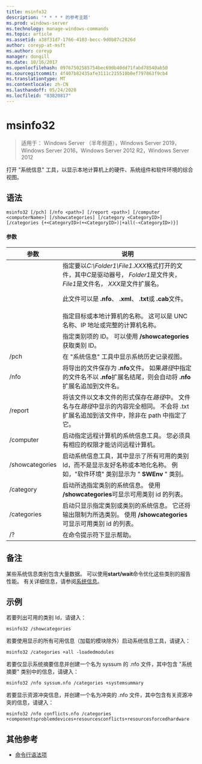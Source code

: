 ```yaml
---
title: msinfo32
description: '* * * * 的参考主题'
ms.prod: windows-server
ms.technology: manage-windows-commands
ms.topic: article
ms.assetid: a38f31d7-1766-4103-becc-9d0b87c2826d
author: coreyp-at-msft
ms.author: coreyp
manager: dongill
ms.date: 10/16/2017
ms.openlocfilehash: 09767502585754bec690b40dd71fabd78540ab50
ms.sourcegitcommit: 4f407b82435afe3111c215510b0ef797863f9cb4
ms.translationtype: MT
ms.contentlocale: zh-CN
ms.lasthandoff: 05/24/2020
ms.locfileid: "83820817"
---
```

# <a name="msinfo32"></a>msinfo32

> 适用于： Windows Server （半年频道），Windows Server 2019，Windows Server 2016，Windows Server 2012 R2，Windows Server 2012

打开 "系统信息" 工具，以显示本地计算机上的硬件、系统组件和软件环境的综合视图。
## <a name="syntax"></a>语法
```
msinfo32 [/pch] [/nfo <path>] [/report <path>] [/computer <computerName>] [/showcategories] [/category <CategoryID>] [/categories {+<CategoryID>(+<CategoryID>)|+all(-<CategoryID>)}]
```
#### <a name="parameters"></a>参数

|    参数    |                                                                                                                                 说明                                                                                                                                  |
|-----------------|------------------------------------------------------------------------------------------------------------------------------------------------------------------------------------------------------------------------------------------------------------------------------|
|     <path>      | 指定要以*C:\Folder1\File1.XXX*格式打开的文件，其中*C*是驱动器号， *Folder1*是文件夹， *File1*是文件名， *XXX*是文件扩展名。<p>此文件可以是 **.nfo**、 **.xml**、 **.txt**或 **.cab**文件。 |
| <computerName>  |                                                                             指定目标或本地计算机的名称。 这可以是 UNC 名称、IP 地址或完整的计算机名称。                                                                              |
|  <CategoryID>   |                                                                                     指定类别项的 ID。 可以使用 **/showcategories**获取类别 ID。                                                                                      |
|      /pch       |                                                                                                       在 "系统信息" 工具中显示系统历史记录视图。                                                                                                       |
|      /nfo       |                                     将导出的文件保存为 **.nfo**文件。 如果*路径*中指定的文件名不以 **.nfo**扩展名结尾，则会自动将 **.nfo**扩展名追加到文件名。                                      |
|     /report     |                                               将该文件以文本文件的形式保存在*路径*中。 文件名与在*路径*中显示的内容完全相同。 不会将 .txt 扩展名追加到该文件中，除非在 path 中指定了它。                                                |
|    /computer    |                                                                启动指定远程计算机的系统信息工具。 您必须具有相应的权限才能访问远程计算机。                                                                |
| /showcategories |                         启动系统信息工具，其中显示了所有可用的类别 Id，而不是显示友好名称或本地化名称。 例如，"软件环境" 类别显示为 " **SWEnv** " 类别。                         |
|    /category    |                                                                     启动所选指定类别的系统信息。 使用 **/showcategories**可显示可用类别 id 的列表。                                                                     |
|   /categories   |                          启动只显示指定类别或类别的系统信息。 它还将输出限制为所选类别。 使用 **/showcategories**可显示可用类别 id 的列表。                          |
|       /?        |                                                                                                                     在命令提示符下显示帮助。                                                                                                                     |

## <a name="remarks"></a>备注
某些系统信息类别包含大量数据。 可以使用**start/wait**命令优化这些类别的报告性能。 有关详细信息，请参阅[系统信息](https://technet.microsoft.com/library/cc783305(v=ws.10).aspx)。
## <a name="examples"></a>示例
若要列出可用的类别 Id，请键入：
```
msinfo32 /showcategories
```
若要使用显示的所有可用信息（加载的模块除外）启动系统信息工具，请键入：
```
msinfo32 /categories +all -loadedmodules
```
若要仅显示系统摘要信息并创建一个名为 syssum 的 .nfo 文件，其中包含 "系统摘要" 类别中的信息，请键入：
```
msinfo32 /nfo syssum.nfo /categories +systemsummary
```
若要显示资源冲突信息，并创建一个名为冲突的 .nfo 文件，其中包含有关资源冲突的信息，请键入：
```
msinfo32 /nfo conflicts.nfo /categories    +componentsproblemdevices+resourcesconflicts+resourcesforcedhardware
```
## <a name="additional-references"></a>其他参考
- [命令行语法项](command-line-syntax-key.md)

